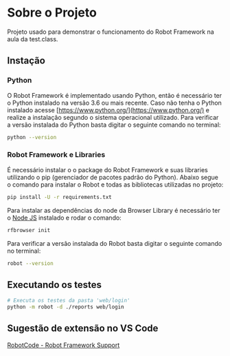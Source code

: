 # Sobre o Projeto

Projeto usado para demonstrar o funcionamento do Robot Framework na aula da test.class.

## Instação
### Python

O Robot Framework é implementado usando Python, então é necessário ter o Python instalado na versão 3.6 ou mais recente.
Caso não tenha o Python instalado acesse [https://www.python.org/](https://www.python.org/) e realize a instalação segundo o sistema operacional utilizado.
Para verificar a versão instalada do Python basta digitar o seguinte comando no terminal:

```bash
python --version
```

### Robot Framework e Libraries

É necessário instalar o o package do Robot Framework e suas libraries utilizando o pip (gerenciador de pacotes padrão do Python).
Abaixo segue o comando para instalar o Robot e todas as bibliotecas utilizadas no projeto:

```bash
pip install -U -r requirements.txt
```

Para instalar as dependências do node da Browser Library é necessário ter o [Node JS](nodejs.org) instalado e rodar o comando:

```bash
rfbrowser init
```

Para verificar a versão instalada do Robot basta digitar o seguinte comando no terminal:
```bash
robot --version
```

## Executando os testes

```bash
# Executa os testes da pasta 'web/login'
python -m robot -d ./reports web/login

```
## Sugestão de extensão no VS Code

[RobotCode - Robot Framework Support](https://marketplace.visualstudio.com/items?itemName=robocorp.robotframework-lsp)
